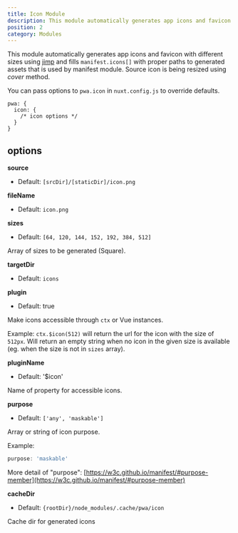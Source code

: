 ```yaml
---
title: Icon Module
description: This module automatically generates app icons and favicon with different sizes
position: 2
category: Modules
---
```


This module automatically generates app icons and favicon with different sizes using [jimp](https://github.com/oliver-moran/jimp) and fills `manifest.icons[]` with proper paths to generated assets that is used by manifest module. Source icon is being resized using *cover* method.


You can pass options to `pwa.icon` in `nuxt.config.js` to override defaults.

```js{}[nuxt.config.js]
pwa: {
  icon: {
    /* icon options */
  }
}
```

## options

**source**
- Default: `[srcDir]/[staticDir]/icon.png`

**fileName**
- Default: `icon.png`

**sizes**
- Default: `[64, 120, 144, 152, 192, 384, 512]`

Array of sizes to be generated (Square).

**targetDir**
- Default: `icons`

**plugin**
- Default: true

Make icons accessible through `ctx` or Vue instances.

Example: `ctx.$icon(512)` will return the url for the icon with the size of `512px`.
Will return an empty string when no icon in the given size is available (eg. when the size is not in `sizes` array).

**pluginName**
- Default: '$icon'

Name of property for accessible icons.

**purpose**
- Default: `['any', 'maskable']`

Array or string of icon purpose.

Example:

```js
purpose: 'maskable'
```

More detail of "purpose": [https://w3c.github.io/manifest/#purpose-member](https://w3c.github.io/manifest/#purpose-member)


**cacheDir**
- Default: `{rootDir}/node_modules/.cache/pwa/icon`

Cache dir for generated icons
